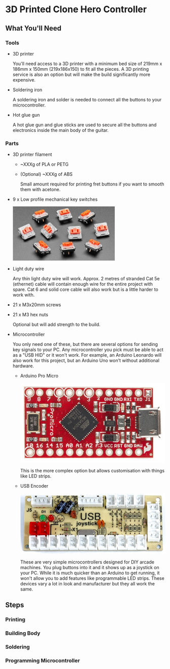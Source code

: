 # 3D Printed Clone Hero Controller

## What You'll Need

### Tools
- 3D printer

  You'll need access to a 3D printer with a minimum bed size of 219mm x 186mm x 150mm (219x186x150) to fit all the pieces. A 3D printing service is also an option but will make the build significantly more expensive.

- Soldering iron

  A soldering iron and solder is needed to connect all the buttons to your microcontroller.

- Hot glue gun

  A hot glue gun and glue sticks are used to secure all the buttons and electronics inside the main body of the guitar.

### Parts
- 3D printer filament
  - ~XXXg of PLA or PETG
  - (Optional) ~XXXg of ABS
    
    Small amount required for printing fret buttons if you want to smooth them with acetone.

- 9 x Low profile mechanical key switches

  ![Mechanical Switches](Documentation/Images/KailhMechanicalSwitches.png)

- Light duty wire
  
  Any thin light duty wire will work. Approx. 2 metres of stranded Cat 5e (ethernet) cable will contain enough wire for the entire project with spare. Cat 6 and solid core cable will also work but is a little harder to work with.

- 21 x M3x20mm screws
- 21 x M3 hex nuts
  
  Optional but will add strength to the build.

- Microcontroller

  You only need one of these, but there are several options for sending key signals to your PC. Any microcontroller you pick must be able to act as a "USB HID" or it won't work. For example, an Arduino Leonardo will also work for this project, but an Arduino Uno won't without additional hardware.
  - Arduino Pro Micro
    
    ![Arduino Pro Micro](Documentation/Images/ArduinoProMicro.png)

    This is the more complex option but allows customisation with things like LED strips.
  - USB Encoder
    
    ![USB Encoder](Documentation/Images/USBEncoder.png)

    These are very simple microcontrollers designed for DIY arcade machines. You plug buttons into it and it shows up as a joystick on your PC. While it is much quicker than an Arduino to get running, it won't allow you to add features like programmable LED strips. These devices vary a lot in look and manufacturer but they all work the same.

## Steps

### Printing

### Building Body

### Soldering

### Programming Microcontroller
